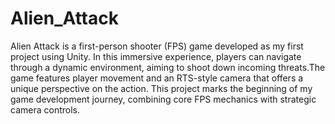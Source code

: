 # Alien_Attack

Alien Attack is a first-person shooter (FPS) game developed as my first project using Unity. In this immersive experience, players can navigate through a dynamic environment, aiming to shoot down incoming threats.The game features player movement and an RTS-style camera that offers a unique perspective on the action. This project marks the beginning of my game development journey, combining core FPS mechanics with strategic camera controls.







